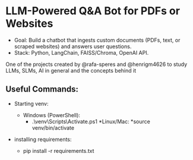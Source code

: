# LLM-Powered Q&A Bot for PDFs or Websites 
* Goal: Build a chatbot that ingests custom documents (PDFs, text, or scraped websites) and answers user questions. 
* Stack: Python, LangChain, FAISS/Chroma, OpenAI API.

One of the projects created by @rafa-speres and @henrigm4626 to study LLMs, SLMs, AI in general and the concepts behind it


## Useful Commands:
* Starting venv:
  * Windows (PowerShell):
    * .\venv\Scripts\Activate.ps1
  *Linux/Mac:
    *source venv/bin/activate

* installing requirements:
  * pip install -r requirements.txt
